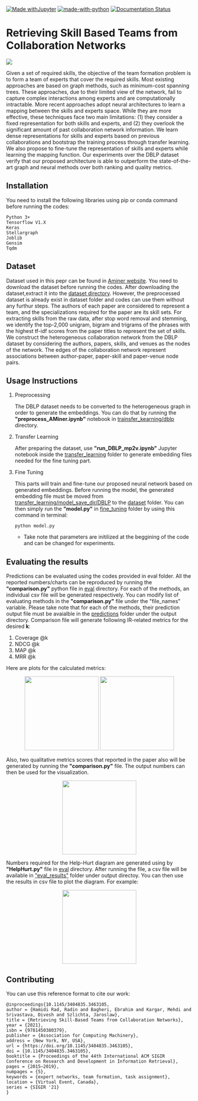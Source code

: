 
[![Made withJupyter](https://img.shields.io/badge/Made%20with-Jupyter-orange?style=for-the-badge&logo=Jupyter)](https://jupyter.org/try) [![made-with-python](https://img.shields.io/badge/Made%20with-Python-1f425f.svg)](https://www.python.org/) [![Documentation Status](https://readthedocs.org/projects/ansicolortags/badge/?version=latest)](http://ansicolortags.readthedocs.io/?badge=latest)

# Retrieving Skill Based Teams from Collaboration Networks 
![](images/model.png)

Given a set of required skills, the objective of the team formation problem is to form a team of experts that cover the required skills. Most existing approaches are based on graph methods, such as minimum-cost spanning trees. These approaches, due to their limited view of the network, fail to capture complex interactions among experts and are computationally intractable. More recent approaches adopt neural architectures to learn a mapping between the skills and experts space. While they are more effective, these techniques face two main limitations: (1) they consider a fixed representation for both skills and experts, and (2) they overlook the significant amount of past collaboration network information. We learn dense representations for skills and experts based on previous collaborations and bootstrap the training process through transfer learning. We also propose to fine-tune the representation of skills and experts while learning the mapping function. Our experiments over the DBLP dataset verify that our proposed architecture is able to outperform the state-of-the-art graph and neural methods over both ranking and quality metrics.

## Installation

You need to install the following libraries using pip or conda command before running the codes:

```
Python 3+
Tensorflow V1.X
Keras
Stellargraph 
Joblib
Gensim
Tqdm
```

## Dataset

Dataset used in this pepr can be found in [Aminer website](https://lfs.aminer.cn/lab-datasets/citation/dblp.v8.tgz). You need to download the dataset before running the codes. After downloading the dataset,extract it into the [dataset directory](https://github.com/DoubleBlind-Repo/Retrieving-Skill-Based-Teams-from-Collaboration-Networks/tree/main/dataset). However, the preprocessed dataset is already exist in dataset folder and codes can use them without any furthur steps. The authors of each paper are considered to represent a team, and the specializations required for the paper are its skill sets. For extracting skills from the raw data, after stop word removal and stemming, we identify the top-2,000 unigram, bigram and trigrams of the phrases with the highest tf-idf scores from the paper titles to represent the set of skills. We construct the heterogeneous collaboration network from the DBLP dataset by considering the authors, papers, skills, and venues as the nodes of the network. The edges of the collaboration network represent associations between author-paper, paper-skill and paper-venue node pairs.

## Usage Instructions

1. Preprocessing

	The DBLP dataset needs to be converted to the heterogeneous graph in order to generate the embeddings. You can do that by running the **"preprocess_AMiner.ipynb"** notebook in [trainsfer_kearning/dblp](https://github.com/DoubleBlind-Repo/Retrieving-Skill-Based-Teams-from-Collaboration-Networks/tree/main/transfer_learning/dblp) directory.

2. Transfer Learning

	After preparing the dataset, use **"run_DBLP_mp2v.ipynb"** Jupyter notebook inside the [transfer_learning](https://github.com/DoubleBlind-Repo/Retrieving-Skill-Based-Teams-from-Collaboration-Networks/tree/main/transfer_learning) folder to generate embedding files needed for the fine tuning part.

3. Fine Tuning

	This parts will train and fine-tune our proposed neural network based on generated embeddings. Before running the model, the generated embedding file must be moved from [transfer_learning/model_save_dir/DBLP](https://github.com/DoubleBlind-Repo/Retrieving-Skill-Based-Teams-from-Collaboration-Networks/tree/main/transfer_learning/model_save_dir/DBLP) to the [dataset](https://github.com/DoubleBlind-Repo/Retrieving-Skill-Based-Teams-from-Collaboration-Networks/tree/main/dataset) folder. You can then simply run the **"model.py"** in [fine_tuning](https://github.com/DoubleBlind-Repo/Retrieving-Skill-Based-Teams-from-Collaboration-Networks/tree/main/fine_tuning) folder by using this command in terminal:
	
     `python model.py`

	* Take note that parameters are initilized at the beggining of the code and can be changed for experiments.


## Evaluating the results

Predictions can be evaluated using the codes provided in eval folder. All the reported numbers/charts can be reproduced by running the **"comparison.py"** python file in [eval](https://github.com/DoubleBlind-Repo/Retrieving-Skill-Based-Teams-from-Collaboration-Networks/tree/main/eval) directory.
For each of the methods, an individual csv file will be generated respectively. You can modify list of evaluating methods in the **"comparison.py"** file under the "file_names" variable. Please take note that for each of the methods, their prediction output file must be avaialble in the [predictions](https://github.com/DoubleBlind-Repo/Retrieving-Skill-Based-Teams-from-Collaboration-Networks/tree/main/output/predictions) folder under the output directory. Comparison file will generate following IR-related metrics for the desired **k**:

1. Coverage @k
2. NDCG @k
3. MAP @k
4. MRR @k

Here are plots for the calculated metrics:

<p align="center"><img src="images/baselines.png" height="200px"> <img src="images/variants.png" height="200px"></p>


Also, two qualitative metrics scores that reported in the paper also will be generated by running the **"comparison.py"** file. The output numbers can then be used for the visualization.

<p align="center"><img src="images/qualitative.png" height="200px"></p>

Numbers required for the Help-Hurt diagram are generated using by **"HelpHurt.py"** file in [eval](https://github.com/DoubleBlind-Repo/Retrieving-Skill-Based-Teams-from-Collaboration-Networks/tree/main/eval) directory. After running the file, a csv file will be available in ["eval_results"](https://github.com/DoubleBlind-Repo/Retrieving-Skill-Based-Teams-from-Collaboration-Networks/tree/main/output/eval_results) folder under output directoy.
You can then use the results in csv file to plot the diagram. For example:

<p align="center"><img src="images/helphurt.png" height="200px"></p>


## Contributing
You can use this reference format to cite our work:
```
@inproceedings{10.1145/3404835.3463105,
author = {Hamidi Rad, Radin and Bagheri, Ebrahim and Kargar, Mehdi and Srivastava, Divesh and Szlichta, Jaroslaw},
title = {Retrieving Skill-Based Teams from Collaboration Networks},
year = {2021},
isbn = {9781450380379},
publisher = {Association for Computing Machinery},
address = {New York, NY, USA},
url = {https://doi.org/10.1145/3404835.3463105},
doi = {10.1145/3404835.3463105},
booktitle = {Proceedings of the 44th International ACM SIGIR Conference on Research and Development in Information Retrieval},
pages = {2015–2019},
numpages = {5},
keywords = {expert networks, team formation, task assignment},
location = {Virtual Event, Canada},
series = {SIGIR '21}
}
```

